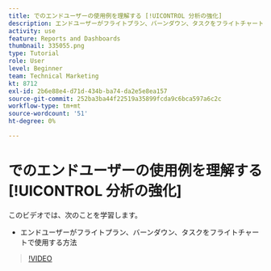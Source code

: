 ```yaml
---
title: でのエンドユーザーの使用例を理解する [!UICONTROL 分析の強化]
description: エンドユーザーがフライトプラン、バーンダウン、タスクをフライトチャートで使用する方法を説明します。
activity: use
feature: Reports and Dashboards
thumbnail: 335055.png
type: Tutorial
role: User
level: Beginner
team: Technical Marketing
kt: 8712
exl-id: 2b6e88e4-d71d-434b-ba74-da2e5e8ea157
source-git-commit: 252ba3ba44f22519a35899fcda9c6bca597a6c2c
workflow-type: tm+mt
source-wordcount: '51'
ht-degree: 0%

---
```


# でのエンドユーザーの使用例を理解する [!UICONTROL 分析の強化]

このビデオでは、次のことを学習します。

* エンドユーザーがフライトプラン、バーンダウン、タスクをフライトチャートで使用する方法

>[!VIDEO](https://video.tv.adobe.com/v/335055/?quality=12)
